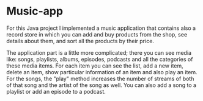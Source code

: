 # Music-app

For this Java project I implemented a music application that contains also a record store in which you can add and buy products from the shop, see details about them, and sort all the products by their price.

The application part is a little more complicated; there you can see media like: songs, playlists, albums, episodes, podcasts and all the categories of these media items. For each item you can see the list, add a new item, delete an item, show particular information of an item and also play an item. For the songs, the "play" method increases the number of streams of both of that song and the artist of the song as well. You can also add a song to a playlist or add an episode to a podcast.
